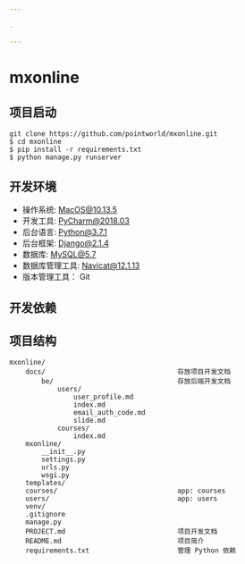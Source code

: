 ```yaml
---

.

---
```


# mxonline

## 项目启动

```text
git clone https://github.com/pointworld/mxonline.git
$ cd mxonline
$ pip install -r requirements.txt
$ python manage.py runserver
```

## 开发环境

- 操作系统:         MacOS@10.13.5
- 开发工具:         PyCharm@2018.03
- 后台语言:         Python@3.7.1
- 后台框架:         Django@2.1.4
- 数据库:           MySQL@5.7
- 数据库管理工具:    Navicat@12.1.13
- 版本管理工具：     Git

## 开发依赖

## 项目结构

```text
mxonline/
    docs/                                 存放项目开发文档
        be/                               存放后端开发文档
            users/
                user_profile.md
                index.md
                email_auth_code.md
                slide.md
            courses/
                index.md
    mxonline/
        __init__.py
        settings.py
        urls.py
        wsgi.py
    templates/
    courses/                              app: courses
    users/                                app: users
    venv/
    .gitignore
    manage.py
    PROJECT.md                            项目开发文档
    README.md                             项目简介
    requirements.txt                      管理 Python 依赖
```
